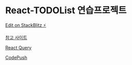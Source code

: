 # React-TODOList 연습프로젝트

[Edit on StackBlitz ⚡️](https://stackblitz.com/edit/react-vvgfmv)

[참고 사이트](https://velopert.com/3480)

[React Query](https://react-query.tanstack.com/)

[CodePush](https://microsoft.github.io/code-push/)